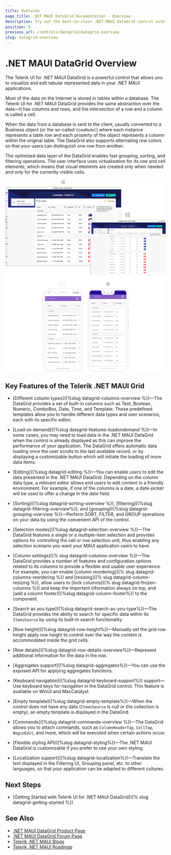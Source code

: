 ```yaml
---
title: Overview
page_title: .NET MAUI DataGrid Documentation - Overview
description: Try out the best-in-class .NET MAUI DataGrid control with out-of-the-box support for operations like sorting, filtering and grouping, editing, and more.
position: 0
previous_url: /controls/datagrid/datagrid-overview
slug: datagrid-overview
---
```


# .NET MAUI DataGrid Overview

The Telerik UI for .NET MAUI DataGrid is a powerful control that allows you to visualize and edit tabular represented data in your .NET MAUI applications.

Most of the data on the Internet is stored in tables within a database. The Telerik UI for .NET MAUI DataGrid provides the same abstraction over the data&mdash;It has columns and rows, and the intersection of a row and a column is called a cell.

When the data from a database is sent to the client, usually converted to a Business object (or the so-called `ViewModel`) where each instance represents a table row and each property of the object represents a column within the original table. The DataGrid also supports alternating row colors so that your users can distinguish one row from another.

The optimized data layer of the DataGrid enables fast grouping, sorting, and filtering operations. The user interface uses virtualization for its row and cell elements, which means that visual elements are created only when needed and only for the currently visible cells.

![Telerik .NET MAUI DataGrid](images/datagrid-overview.png "Telerik .NET MAUI DataGrid")

## Key Features of the Telerik .NET MAUI Grid

* [Different column types]({%slug datagrid-columns-overview %})&mdash;The DataGrid provides a set of built-in columns such as Text, Boolean, Numeric, ComboBox, Date, Time, and Template. These predefined templates allow you to handle different data types and user scenarios, each with its specific editor.

* [Load on demand]({%slug datagrid-features-loadondemand %})&mdash;In some cases, you may need to load data in the .NET MAUI DataGrid when the control is already displayed as this can improve the performance of your application. The DataGrid offers automatic data loading once the user scrolls to the last available record, or by displaying a customizable button which will initiate the loading of more data items.

* [Editing]({%slug datagrid-editing %})&mdash;You can enable users to edit the data presented in the .NET MAUI DataGrid. Depending on the column data type, a relevant editor allows end users to edit content in a friendly environment. For example, if one of the columns is a date, a date-picker will be used to offer a change in the date field.

* [Sorting]({%slug datagrid-sorting-overview %}), [filtering]({%slug datagrid-filtering-overview%}), and [grouping]({%slug datagrid-grouping-overview %})&mdash;Perform SORT, FILTER, and GROUP operations on your data by using the convenient API of the control.

* [Selection modes]({%slug datagrid-selection-overview %})&mdash;The DataGrid features a single or a multiple-item selection and provides options for controlling the cell or row selection unit, thus enabling any selection scenario you want your MAUI application users to have.

* [Column settings]({% slug datagrid-columns-overview %})&mdash;The DataGrid provides a number of features and configuration options related to its columns to provide a flexible and usable user experience. For example, you can enable [column reordering]({% slug datagrid-columns-reordering %}) and [resizing]({% slug datagrid-column-resizing %}), allow users to [lock columns]({% slug datagrid-frozen-columns %}) and keep the important information always on top, and [add a column footer]({%slug datagrid-column-footer%}) to the component.

* [Search as you type]({%slug datagrid-search-as-you-type%})&mdash;The DataGrid provides the ability to search for specific data within its `ItemsSource` by using its built-in search functionality.

* [Row height]({%slug datagrid-row-height%})&mdash;Manually set the grid row height apply row height to control over the way the content is accommodated inside the grid cells.

* [Row details]({%slug datagrid-row-details-overview%})&mdash;Represent additional information for the data in the row.

* [Aggregates support]({%slug datagrid-aggregates%})&mdash;You can use the exposed API for applying aggregates functions.

* [Keyboard navigation]({%slug datagrid-keyboard-support%}) support&mdash;Use keyboard keys for navigation in the DataGrid control. This feature is available on WinUI and MacCatalyst.

* [Empty template]({%slug datagrid-empty-template%})&mdash;When the control does not have any data (`ItemsSource` is null or the collection is empty), an empty template is displayed in the DataGrid.

* [Commands]({%slug datagrid-commands-overview %})&mdash;The DataGrid allows you to attach commands, such as `ColumnHeaderTap`, `CellTap`, `BeginEdit`, and more, which will be executed when certain actions occur.

* [Flexible styling API]({%slug datagrid-styling%})&mdash;The .NET MAUI DataGrid is customizable if you prefer to use your own styling.

* [Localization support]({%slug datagrid-localization%})&mdash;Translate the text displayed in the Filtering UI, Grouping panel, etc. to other languages, so that your application can be adapted to different cultures.


## Next Steps

- [Getting Started with Telerik UI for .NET MAUI DataGrid]({% slug datagrid-getting-started %})

## See Also

- [.NET MAUI DataGrid Product Page](https://www.telerik.com/maui-ui/datagrid)
- [.NET MAUI DataGrid Forum Page](https://www.telerik.com/forums/maui?tagId=1801)
- [Telerik .NET MAUI Blogs](https://www.telerik.com/blogs/mobile-net-maui)
- [Telerik .NET MAUI Roadmap](https://www.telerik.com/support/whats-new/maui-ui/roadmap)
